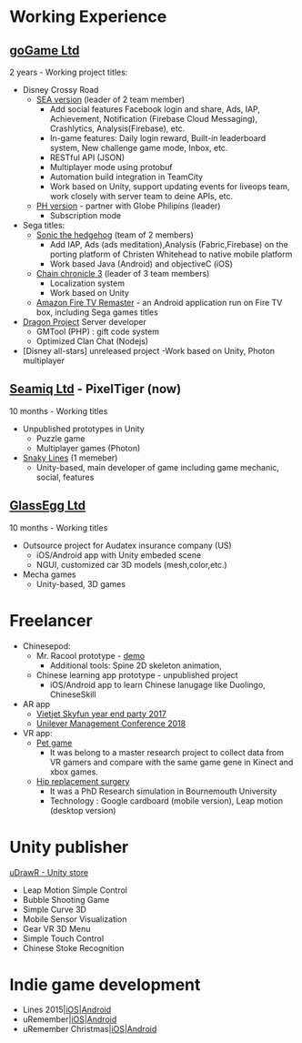 # Working Experience 
## [goGame Ltd](https://gogame.net/)  
2 years - Working project titles:

* Disney Crossy Road 
    * [SEA version](https://play.google.com/store/apps/details?id=net.gogame.disney.crossyroad&hl=en) (leader of 2 team member)
        - Add social features Facebook login and share, Ads, IAP, Achievement, Notification (Firebase Cloud Messaging), Crashlytics, Analysis(Firebase), etc.
        - In-game features: Daily login reward, Built-in leaderboard system, New challenge game mode, Inbox, etc. 
        - RESTful API (JSON)
        - Multiplayer mode using protobuf
        - Automation build integration in TeamCity 
        - Work based on Unity, support updating events for liveops team, work closely with server team to deine APIs, etc.  
    * [PH version](http://disney.xurpasportal.com/disneycrossyroadph.apk) - partner with Globe Philipins (leader)
        - Subscription mode 
* Sega titles:
    * [Sonic the hedgehog](https://play.google.com/store/apps/details?id=com.sega.sonic1px&hl=en) (team of 2 members) 
        - Add IAP, Ads (ads meditation),Analysis (Fabric,Firebase) on the porting platform of Christen Whitehead to native mobile platform
        - Work based Java (Android) and objectiveC (iOS)
    * [Chain chronicle 3](https://play.google.com/store/apps/details?id=com.sega.chainchronicle&hl=en) (leader of 3 team members)
        - Localization system 
        - Work based on Unity 
    * [Amazon Fire TV Remaster](https://www.amazon.com/dp/B07GT31W8M) - an Android application run on Fire TV box, including Sega games titles 
* [Dragon Project](https://play.google.com/store/apps/details?id=net.gogame.dragon&hl=en) Server developer 
    * GMTool (PHP) : gift code system 
    * Optimized Clan Chat (Nodejs)
* [Disney all-stars] unreleased project
    -Work based on Unity, Photon multiplayer 


## [Seamiq Ltd](http://pixeltigergames.com/) - PixelTiger (now)
10 months - Working titles 
* Unpublished prototypes in Unity
    - Puzzle game
    - Multiplayer games (Photon)
* [Snaky Lines](https://itunes.apple.com/us/app/snaky-lines/id961898180) (1 memeber)
    - Unity-based, main developer of game including game mechanic, social, features 

## [GlassEgg Ltd](https://www.glassegg.com/)  
10 months - Working titles 
* Outsource project for Audatex insurance company (US)
    - iOS/Android app with Unity embeded scene 
    - NGUI, customized car 3D models (mesh,color,etc.)
* Mecha games 
    - Unity-based, 3D games 
    
# Freelancer 
* Chinesepod: 
    * Mr. Racool prototype - [demo](https://youtu.be/Fr2PEHvVL9s)
        - Additional tools: Spine 2D skeleton animation, 
    * Chinese learning app prototype - unpublished project 
        - iOS/Android app to learn Chinese lanugage like Duolingo, ChineseSkill 
* AR app
    * [Vietjet Skyfun year end party 2017](https://play.google.com/store/apps/details?id=com.vietjetair.vietjetairskyfun&hl=en)
    * [Unilever Management Conference 2018](https://play.google.com/store/apps/details?id=vn.pplus.unilever.conference)
* VR app:
    * [Pet game](https://www.youtube.com/watch?v=yGeueWNixGU) 
        - It was belong to a master research project to collect data from VR gamers and compare with the same game gene in Kinect and xbox games. 
    * [Hip replacement surgery](https://youtu.be/LWw3-74YN-8) 
        - It was a PhD Research simulation in Bournemouth University
        - Technology : Google cardboard (mobile version), Leap motion (desktop version)


# Unity publisher 
[uDrawR - Unity store](https://goo.gl/nUE6MY)
* Leap Motion Simple Control
* Bubble Shooting Game
* Simple Curve 3D
* Mobile Sensor Visualization
* Gear VR 3D Menu
* Simple Touch Control
* Chinese Stoke Recognition

# Indie game development 
* Lines 2015|[iOS](https://goo.gl/7vy14u)|[Android](https://goo.gl/TRR2Ij)
* uRemember|[iOS](http://goo.gl/Bvw23B)|[Android](http://goo.gl/Eif7fN)
* uRemember Christmas|[iOS](http://goo.gl/OXqD5W)|[Android](http://goo.gl/xXdI6N)

